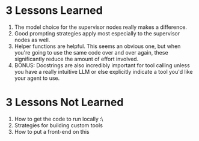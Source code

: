 # 3 Lessons Learned

1. The model choice for the supervisor nodes really makes a difference. 
2. Good prompting strategies apply most especially to the supervisor nodes as well.
3. Helper functions are helpful. This seems an obvious one, but when you're going to use the same code over and over again, these significantly reduce the amount of effort involved.
4. BONUS: Docstrings are also incredibly important for tool calling unless you have a really intuitive LLM or else explicitly indicate a tool you'd like your agent to use.

# 3 Lessons Not Learned

1. How to get the code to run locally :\
2. Strategies for building custom tools
3. How to put a front-end on this
